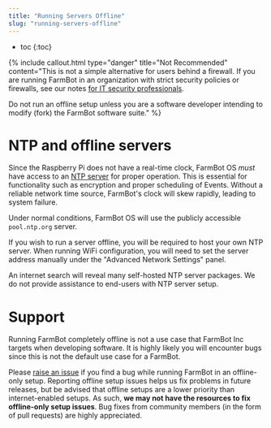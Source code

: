 ```yaml
---
title: "Running Servers Offline"
slug: "running-servers-offline"
---
```


* toc
{:toc}


{%
include callout.html
type="danger"
title="Not Recommended"
content="This is not a simple alternative for users behind a firewall. If you are running FarmBot in an organization with strict security policies or firewalls, see our notes [for IT security professionals](https://software.farm.bot/docs/for-it-security-professionals).

Do not run an offline setup unless you are a software developer intending to modify (fork) the FarmBot software suite."
%}


# NTP and offline servers
Since the Raspberry Pi does not have a real-time clock, FarmBot OS _must_ have access to an [NTP server](https://en.wikipedia.org/wiki/Network_Time_Protocol) for proper operation. This is essential for functionality such as encryption and proper scheduling of Events. Without a reliable network time source, FarmBot's clock will skew rapidly, leading to system failure.

Under normal conditions, FarmBot OS will use the publicly accessible `pool.ntp.org` server.

If you wish to run a server offline, you will be required to host your own NTP server. When running WiFi configuration, you will need to set the server address manually under the "Advanced Network Settings" panel.

An internet search will reveal many self-hosted NTP server packages. We do not provide assistance to end-users with NTP server setup.

# Support
Running FarmBot completely offline is not a use case that FarmBot Inc targets when developing software. It is highly likely you will encounter bugs since this is not the default use case for a FarmBot.

Please [raise an issue](https://github.com/FarmBot/Farmbot-Web-App/issues/new?title=Offline%20Setup%20Issues) if you find a bug while running FarmBot in an offline-only setup. Reporting offline setup issues helps us fix problems in future releases, but be advised that offline setups are a lower priority than internet-enabled setups. As such, **we may not have the resources to fix offline-only setup issues**. Bug fixes from community members (in the form of pull requests) are highly appreciated.

